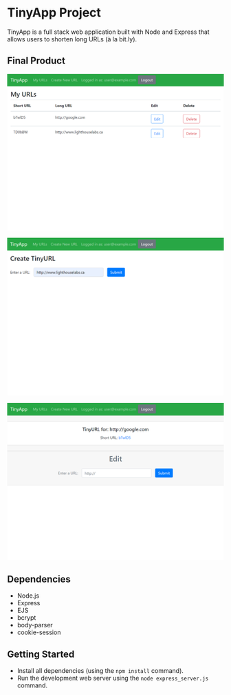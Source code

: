 # TinyApp Project

TinyApp is a full stack web application built with Node and Express that allows users to shorten long URLs (à la bit.ly).

## Final Product

!["Screeshot of URLs page"](https://github.com/Stas74/tinyapp/blob/master/docs/urls-page.png)

!["Screeshot of Create short URL"](https://github.com/Stas74/tinyapp/blob/master/docs/create-new-url-page.PNG)

!["Screeshot of Edit short URL"](https://github.com/Stas74/tinyapp/blob/master/docs/edit-page.png)

## Dependencies

- Node.js
- Express
- EJS
- bcrypt
- body-parser
- cookie-session

## Getting Started

- Install all dependencies (using the `npm install` command).
- Run the development web server using the `node express_server.js` command.